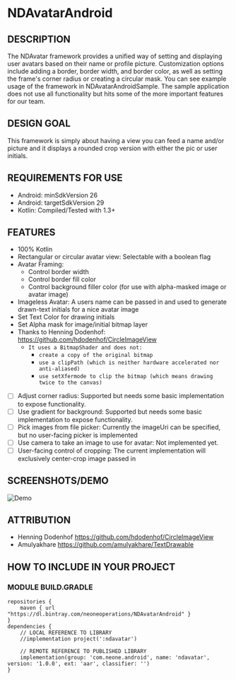 # NDAvatarAndroid

## DESCRIPTION

The NDAvatar framework provides a unified way of setting and displaying user avatars based on their name or profile picture. Customization options include adding a border, border width, and border color, as well as setting the frame's corner radius or creating a circular mask. You can see example usage of the framework in NDAvatarAndroidSample. The sample application does not use all functionality but hits some of the more important features for our team.

## DESIGN GOAL

This framework is simply about having a view you can feed a name and/or picture and it displays a rounded crop version with either the pic or user initials.

## REQUIREMENTS FOR USE
- Android: minSdkVersion 26
- Android: targetSdkVersion 29
- Kotlin: Compiled/Tested with 1.3+

## FEATURES
- 100% Kotlin
- Rectangular or circular avatar view: Selectable with a boolean flag
- Avatar Framing:
  - Control border width
  - Control border fill color
  - Control background filler color (for use with alpha-masked image or avatar image)
- Imageless Avatar: A users name can be passed in and used to generate drawn-text initials for a nice avatar image
- Set Text Color for drawing initials
- Set Alpha mask for image/initial bitmap layer
- Thanks to Henning Dodenhof: https://github.com/hdodenhof/CircleImageView
  - `It uses a BitmapShader and does not:`
    - `create a copy of the original bitmap`
    - `use a clipPath (which is neither hardware accelerated nor anti-aliased)`
    - `use setXfermode to clip the bitmap (which means drawing twice to the canvas)`
- [ ] Adjust corner radius: Supported but needs some basic implementation to expose functionality.
- [ ] Use gradient for background: Supported but needs some basic implementation to expose functionality.
- [ ] Pick images from file picker: Currently the imageUri can be specified, but no user-facing picker is implemented
- [ ] Use camera to take an image to use for avatar: Not implemented yet.
- [ ] User-facing control of cropping: The current implementation will exclusively center-crop image passed in

## SCREENSHOTS/DEMO

![Demo](./demoImages/ndavatarDemo.gif)

## ATTRIBUTION

- Henning Dodenhof https://github.com/hdodenhof/CircleImageView
- Amulyakhare https://github.com/amulyakhare/TextDrawable

## HOW TO INCLUDE IN YOUR PROJECT
### MODULE BUILD.GRADLE
```
repositories {
    maven { url  "https://dl.bintray.com/neoneoperations/NDAvatarAndroid" }
}
dependencies {
    // LOCAL REFERENCE TO LIBRARY
    //implementation project(':ndavatar')

    // REMOTE REFERENCE TO PUBLISHED LIBRARY
    implementation(group: 'com.neone.android', name: 'ndavatar', version: '1.0.0', ext: 'aar', classifier: '')
}
```
